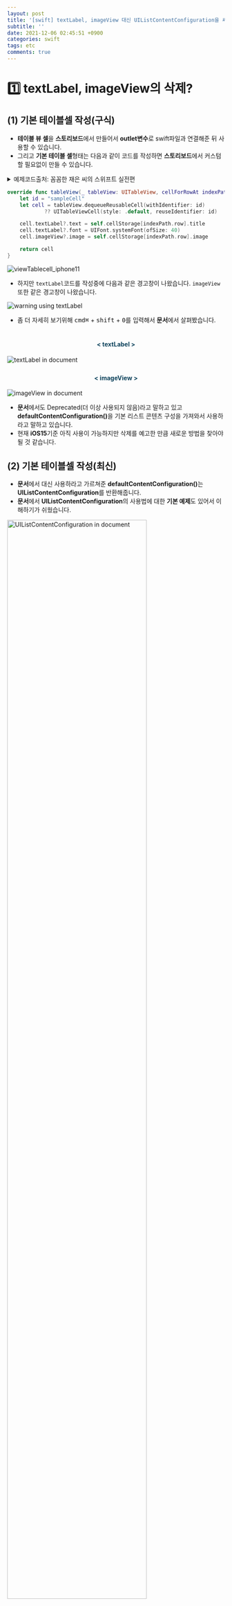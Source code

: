 ```yaml
---
layout: post
title: '[swift] textLabel, imageView 대신 UIListContentConfiguration을 써서 cell을 커스텀하기'
subtitle: ''
date: 2021-12-06 02:45:51 +0900
categories: swift
tags: etc
comments: true
---
```


<h1>1️⃣ textLabel, imageView의 삭제?</h1>
<h2 class="ksubsubject">(1) 기본 테이블셀 작성(구식)</h2>

- **테이블 뷰 셀**을 **스토리보드**에서 만들어서 **outlet변수**로 swift파일과 연결해준 뒤 사용할 수 있습니다.
- 그리고 **기본 테이블 셀**형태는 다음과 같이 코드를 작성하면 **스토리보드**에서 커스텀할 필요없이 만들 수 있습니다.

<details>
	<summary>예제코드출처: 꼼꼼한 재은 씨의 스위프트 실전편</summary>
	- 이전시리즈의 <b>기본편</b>을 가벼운 마음으로 봤다가 꼼꼼하고 쉽게 설명해주는 것에 반해 <b>실전편</b>까지 구입해서 공부하게 됐습니다. 나온지 2년이상 지난 책이지만 아직도 볼만한 가치가 있는 책인 것 같습니다.
</details>

```swift
override func tableView(_ tableView: UITableView, cellForRowAt indexPath: IndexPath) -> UITableViewCell {
    let id = "sampleCell"
    let cell = tableView.dequeueReusableCell(withIdentifier: id)
            ?? UITableViewCell(style: .default, reuseIdentifier: id)

    cell.textLabel?.text = self.cellStorage[indexPath.row].title
    cell.textLabel?.font = UIFont.systemFont(ofSize: 40)
    cell.imageView?.image = self.cellStorage[indexPath.row].image

    return cell
}
```

<img src="/assets/img/swift/uilistcontentconfiguration/1.png" alt="viewTablecell_iphone11">

- 하지만 `textLabel`코드를 작성중에 다음과 같은 경고창이 나왔습니다. `imageView` 또한 같은 경고창이 나왔습니다.

<img src="/assets/img/swift/uilistcontentconfiguration/2.png" alt="warning using textLabel">

- 좀 더 자세히 보기위해 <kbd>cmd⌘</kbd> + <kbd>shift</kbd> + <kbd>0</kbd>를 입력해서 **문서**에서 살펴봤습니다.

<div class="explain-cover">
    <div class="explain-left" style="padding-top:1%">
        <h4 align="middle" style="color:#0e435c;">&lt; textLabel &gt;</h4>
        <img src="/assets/img/swift/uilistcontentconfiguration/3.png" alt="textLabel in document">
    </div>
    <div class="explain-right" style="padding-top:1%">
        <h4 align="middle" style="color:#0e435c;">&lt; imageView &gt;</h4>
        <img src="/assets/img/swift/uilistcontentconfiguration/4.png" alt="imageView in document">
    </div>
</div>

- **문서**에서도 <rd>Deprecated(더 이상 사용되지 않음)</rd>라고 말하고 있고 <b class="brown">defaultContentConfiguration()</b>을 기본 리스트 콘텐츠 구성을 가져와서 사용하라고 말하고 있습니다.
- 현재 <b class="brown">iOS15</b>기준 아직 사용이 가능하지만 <rd>삭제</rd>를 예고한 만큼 새로운 방법을 찾아야될 것 같습니다.

<kline></kline>

<h2 class="ksubsubject">(2) 기본 테이블셀 작성(최신)</h2>

- **문서**에서 대신 사용하라고 가르쳐준 <b class="brown">defaultContentConfiguration()</b>는 <b class="green">UIListContentConfiguration</b>를 반환해줍니다.
- **문서**에서 <b class="green">UIListContentConfiguration</b>의 사용법에 대한 <b class="blue">기본 예제</b>도 있어서 이해하기가 쉬웠습니다.

<img src="/assets/img/swift/uilistcontentconfiguration/5.png" width="80%" alt="UIListContentConfiguration in document">

- 이제 **문서**에서 가르쳐준 예제를 참고하여 수정해 보겠습니다.

```swift
override func tableView(_ tableView: UITableView, cellForRowAt indexPath: IndexPath) -> UITableViewCell {
    /* 생략 */

    var content = cell.defaultContentConfiguration()

    content.text = self.cellStorage[indexPath.row].title
    content.textProperties.font = UIFont.systemFont(ofSize: 20) // 폰트 사이즈
    content.image = self.cellStorage[indexPath.row].image
    content.imageProperties.maximumSize.height = 20 // 이미지 높이

    cell.contentConfiguration = content

    /* 셀 자체 커스텀은 cell에서 직접 접근 */
    cell.accessoryType = .detailDisclosureButton
    cell.backgroundColor = .brown

    return cell
}
```

- 위와 같이 작성하면 기본으로 제공해주는 테이블 셀 구성에 맞추어 만들어 줍니다.
- **셀**자체는 `cell`변수에 직접 접근하여 커스텀해줘야 합니다.
- 그냥 <b class="brown">contentConfiguration</b>에 직접 접근하여 변경하면 되지않을까 생각했지만 **프로토콜(protocol)**형태로 되어 있기 때문에 직접변경이 되지 않았습니다.
- 대신에 다음코드와 같이 <b class="yellow">defaultContentConfiguration</b>**()** 로 기본 **스트럭쳐(structure)**를 할당받아서 커스텀한 뒤 <b class="brown">cell.contentConfiguration</b>에 대입해서 사용합니다.

```swift
var content = cell.defaultContentConfiguration()
cell.contentConfiguration = content
```

- 또하나 주의할 점은 **구식의 방법**으로 작성한 코드는 **이미지**와 **텍스쳐**의 높이가 동일한 비율을 유지하지만 **신규 방법**은 **이미지**와 **텍스쳐**의 크기가 독립적으로 적용됩니다.
- 그렇기 때문에 좀 더 신경써서 커스텀설정을 해줘야할 것 같습니다.

<div class="explain-cover">
    <div class="explain-left" style="padding-top:1%">
        <h4 align="middle" style="color:#0e435c;">&lt; 이미지만 키울때 &gt;</h4>
        <img src="/assets/img/swift/uilistcontentconfiguration/6.png" width="80%" alt="big image">
    </div>
    <div class="explain-right" style="padding-top:1%">
        <h4 align="middle" style="color:#0e435c;">&lt; 텍스쳐만 키울때 &gt;</h4>
        <img src="/assets/img/swift/uilistcontentconfiguration/7.png" width="80%" alt="big text">
    </div>
</div>

<kline></kline>

<h2 class="ksubsubject">(3) 굳이 왜 없앨까?</h2>

- 굳이 기존의 돌아가는 코드를 삭제하고 새로운 방법을 만들 필요가 있었나?하는 생각이 들었습니다.
- 공부를 더 하고 왜 그런결정을 하게 됐는지 다시한번 고민해봐야할 것 같습니다. 지금 아무리 다른 블로그 글이나 외국문서를 봐도 이해가 안됨...
- **swift언어**가 나온지 얼마되지않았기 때문에 이러한 변경되는 것들이 많은 것 같습니다. 그나마 다행인 것은 **애플 문서**가 친절하게 설명해준다는 것입니다. 하지만 **모바일기기**가 발전함에 따라 **appdelegate**의 기능을 몇개 이어받은 **scenedelegate**가 생겨난 것처럼 큰폭으로 변하는 것들이 앞으로도 많을 것 같습니다. 버전별로 호환이 되면 모를까, 안되는 것도 꽤 많이 본 것 같습니다. 결국 버전별로 **코드**를 다르게 짜야되는 경우가 **IOS개발**에서는 많을 것 같습니다.<b style="font-size:90%">(다른 프론트엔드 프레임워크에 비해서는 약과일 수도?, react만 가볍게 본정도라 비교는 못하겠다.)</b>
- 앞으로 **ios개발**공부를 하다보면 어떤 끔찍한 것들이 있을지 두렵기도하고 설레기도 합니다. <b style="font-size:85%">(레거시코드를 읽기위해 objective-c와 최근에 만들어진 swiftUI 공부는 덤..)</b>

<kline></kline>

<h1>2️⃣ 기본 테이블뷰 말고 내 마음대로 테이블뷰 커스텀하기</h1>

- 기본으로 제공해주는 테이블 셀은 <b class="green">이미지</b>다음에 <b class="green">텍스트</b>가 고정적으로 오는 형태 였습니다.
- **스토리보드**를 이용해서 직접 커스텀을 해줄 수 있지만 다음과 같이 코드만으로도 다른 형태로 **커스텀**해줄 수 있습니다.

```swift
 override func tableView(_ tableView: UITableView, cellForRowAt indexPath: IndexPath) -> UITableViewCell {
    let cell = tableView.dequeueReusableCell(withIdentifier: "sampleCell")
                ?? UITableViewCell(style: .default, reuseIdentifier: "sampleCell")

    let textView = UITextView(frame: CGRect(x: 60, y: 5, width: 200, height: 50))
    textView.text = self.cellStorage[indexPath.row].title
    textView.font = UIFont.systemFont(ofSize: 20)

    let imgView = UIImageView(image:self.cellStorage[indexPath.row].image)
    imgView.frame = CGRect(x: 5, y: 5, width: 50, height: 50)

    cell.addSubview(imgView)
    cell.addSubview(textView)

    return cell
}
```

- 위에서 **좌표**용으로 사용된 <b class="purple">CGRect()</b>의 x,y위치는 **부모뷰**가 기준이 됩니다.

<h2 class="ksubsubject">SwiftUI는 뭘까?</h2>

- 자세한 코드는 아직 보지 못했지만 <b class="brown">SwiftUI</b>가 **스토리보드**형식의 개발을 대체할 것이라는 말은 **유튜브영상**이나 **글** 심지어 **주위**에서도 많이 들은 것 같습니다.
- 기존에 **웹**을 공부하면서 <b class="blue">html, css, js</b>를 이용하여 화면을 만들다가 **스토리보드**방식을 처음에 접했을 때는 신세계를 접한 것 같았습니다. 하지만 **스토리보드** 인터페이스만으로는 설계하지 못하는 것들이 있고 결국에 코드로 설정을 추가 해줘야 하는 것들도 종종 있었습니다. 아직 크게 느끼진 못했지만 가독성이 떨어진다는 말도 있습니다.
- **SwiftUI**는 코드로만 UI를 작성하는 방식이라는 것은 알고 있는데 위의'테이블뷰 커스텀하기' 코드와 비슷하지 않을까 하는 생각이 들었습니다.
- 기존에 **Swift언어**를 어느정도 공부하고 **SwiftUI**를 배우고자했는데, 지금 타이밍에 한번 **SwiftUI**를 공부해봐야할때 인 것 같습니다.
